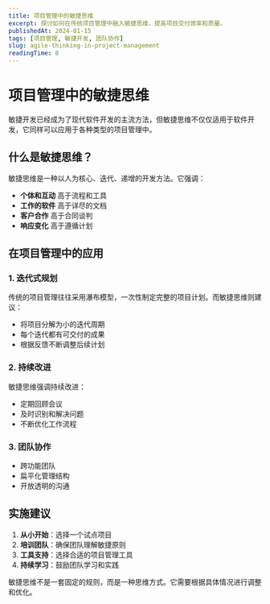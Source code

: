 ```yaml
---
title: 项目管理中的敏捷思维
excerpt: 探讨如何在传统项目管理中融入敏捷思维，提高项目交付效率和质量。
publishedAt: 2024-01-15
tags: [项目管理, 敏捷开发, 团队协作]
slug: agile-thinking-in-project-management
readingTime: 8
---
```


# 项目管理中的敏捷思维

敏捷开发已经成为了现代软件开发的主流方法，但敏捷思维不仅仅适用于软件开发，它同样可以应用于各种类型的项目管理中。

## 什么是敏捷思维？

敏捷思维是一种以人为核心、迭代、递增的开发方法。它强调：

- **个体和互动** 高于流程和工具
- **工作的软件** 高于详尽的文档
- **客户合作** 高于合同谈判
- **响应变化** 高于遵循计划

## 在项目管理中的应用

### 1. 迭代式规划

传统的项目管理往往采用瀑布模型，一次性制定完整的项目计划。而敏捷思维则建议：

- 将项目分解为小的迭代周期
- 每个迭代都有可交付的成果
- 根据反馈不断调整后续计划

### 2. 持续改进

敏捷思维强调持续改进：

- 定期回顾会议
- 及时识别和解决问题
- 不断优化工作流程

### 3. 团队协作

- 跨功能团队
- 扁平化管理结构
- 开放透明的沟通

## 实施建议

1. **从小开始**：选择一个试点项目
2. **培训团队**：确保团队理解敏捷原则
3. **工具支持**：选择合适的项目管理工具
4. **持续学习**：鼓励团队学习和实践

敏捷思维不是一套固定的规则，而是一种思维方式。它需要根据具体情况进行调整和优化。 
